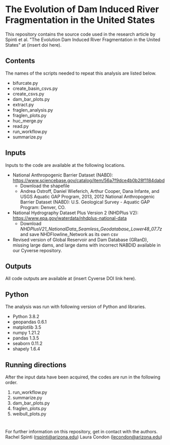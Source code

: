 # The Evolution of Dam Induced River Fragmentation in the United States
 
 This repository contains the source code used in the research article by Spinti et al. "The Evolution Dam Induced River Fragmentation in the United States" at (insert doi here). 
 
 ## Contents
 The names of the scripts needed to repeat this analysis are listed below. 
 - bifurcate.py
 - create_basin_csvs.py
 - create_csvs.py
 - dam_bar_plots.py
 - extract.py
 - fraglen_analysis.py
 - fraglen_plots.py
 - huc_merge.py
 - read.py
 - run_workflow.py
 - summarize.py

 ## Inputs
 Inputs to the code are available at the following locations.
 - National Anthropogenic Barrier Dataset (NABD): https://www.sciencebase.gov/catalog/item/56a7f9dce4b0b28f1184dabd
    - Download the shapefile
    - Andrea Ostroff, Daniel Wieferich, Arthur Cooper, Dana Infante, and USGS Aquatic GAP Program, 2013, 2012 National Anthropogenic Barrier Dataset (NABD): U.S. Geological Survey - Aquatic GAP Program: Denver, CO. 
 - National Hydrography Dataset Plus Version 2 (NHDPlus V2): https://www.epa.gov/waterdata/nhdplus-national-data
   - Download *NHDPlusV21_NationalData_Seamless_Geodatabase_Lower48_07.7z* and save NHDFlowline_Network as its own csv
 - Revised version of Global Reservoir and Dam Database (GRanD), missing large dams, and large dams with incorrect NABDID available in our Cyverse repository.

## Outputs
 All code outputs are available at (insert Cyverse DOI link here). 

## Python
The analysis was run with following version of Python and libraries. 
- Python 3.8.2
- geopandas 0.6.1
- matplotlib 3.5
- numpy 1.21.2
- pandas 1.3.5
- seaborn 0.11.2
- shapely 1.6.4

## Running directions
After the input data have been acquired, the codes are run in the following order.
1. run_workflow.py
2. summarize.py
3. dam_bar_plots.py
4. fraglen_plots.py
5. weibull_plots.py 

#
For further information on this repository, get in contact with the authors.
Rachel Spinti (rspinti@arizona.edu)
Laura Condon (lecondon@arizona.edu)

